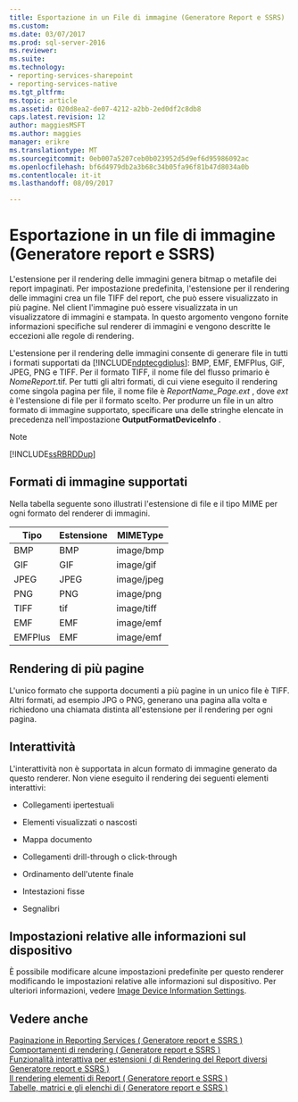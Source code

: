 ```yaml
---
title: Esportazione in un File di immagine (Generatore Report e SSRS) | Documenti Microsoft
ms.custom: 
ms.date: 03/07/2017
ms.prod: sql-server-2016
ms.reviewer: 
ms.suite: 
ms.technology:
- reporting-services-sharepoint
- reporting-services-native
ms.tgt_pltfrm: 
ms.topic: article
ms.assetid: 020d8ea2-de07-4212-a2bb-2ed0df2c8db8
caps.latest.revision: 12
author: maggiesMSFT
ms.author: maggies
manager: erikre
ms.translationtype: MT
ms.sourcegitcommit: 0eb007a5207ceb0b023952d5d9ef6d95986092ac
ms.openlocfilehash: bf6d4979db2a3b68c34b05fa96f81b47d8034a0b
ms.contentlocale: it-it
ms.lasthandoff: 08/09/2017

---
```

# <a name="exporting-to-an-image-file-report-builder-and-ssrs"></a>Esportazione in un file di immagine (Generatore report e SSRS)
  L'estensione per il rendering delle immagini genera bitmap o metafile dei report impaginati. Per impostazione predefinita, l'estensione per il rendering delle immagini crea un file TIFF del report, che può essere visualizzato in più pagine. Nel client l'immagine può essere visualizzata in un visualizzatore di immagini e stampata. In questo argomento vengono fornite informazioni specifiche sul renderer di immagini e vengono descritte le eccezioni alle regole di rendering.  
  
 L'estensione per il rendering delle immagini consente di generare file in tutti i formati supportati da [!INCLUDE[ndptecgdiplus](../../includes/ndptecgdiplus-md.md)]: BMP, EMF, EMFPlus, GIF, JPEG, PNG e TIFF. Per il formato TIFF, il nome file del flusso primario è *NomeReport*.tif. Per tutti gli altri formati, di cui viene eseguito il rendering come singola pagina per file, il nome file è *ReportName_Page.ext* , dove *ext* è l'estensione di file per il formato scelto. Per produrre un file in un altro formato di immagine supportato, specificare una delle stringhe elencate in precedenza nell'impostazione **OutputFormatDeviceInfo** .  
  
> [!NOTE]  
>  [!INCLUDE[ssRBRDDup](../../includes/ssrbrddup-md.md)]  
  
##  <a name="SupportedImageFormats"></a> Formati di immagine supportati  
 Nella tabella seguente sono illustrati l'estensione di file e il tipo MIME per ogni formato del renderer di immagini.  
  
|**Tipo**|**Estensione**|**MIMEType**|  
|--------------|-------------------|------------------|  
|BMP|BMP|image/bmp|  
|GIF|GIF|image/gif|  
|JPEG|JPEG|image/jpeg|  
|PNG|PNG|image/png|  
|TIFF|tif|image/tiff|  
|EMF|EMF|image/emf|  
|EMFPlus|EMF|image/emf|  
  
  
##  <a name="RenderingMultiplePages"></a> Rendering di più pagine  
 L'unico formato che supporta documenti a più pagine in un unico file è TIFF. Altri formati, ad esempio JPG o PNG, generano una pagina alla volta e richiedono una chiamata distinta all'estensione per il rendering per ogni pagina.  
  
  
##  <a name="Interactivity"></a> Interattività  
 L'interattività non è supportata in alcun formato di immagine generato da questo renderer. Non viene eseguito il rendering dei seguenti elementi interattivi:  
  
-   Collegamenti ipertestuali  
  
-   Elementi visualizzati o nascosti  
  
-   Mappa documento  
  
-   Collegamenti drill-through o click-through  
  
-   Ordinamento dell'utente finale  
  
-   Intestazioni fisse  
  
-   Segnalibri  
  
  
##  <a name="DeviceInfo"></a> Impostazioni relative alle informazioni sul dispositivo  
 È possibile modificare alcune impostazioni predefinite per questo renderer modificando le impostazioni relative alle informazioni sul dispositivo. Per ulteriori informazioni, vedere [Image Device Information Settings](../../reporting-services/image-device-information-settings.md).  
  
  
## <a name="see-also"></a>Vedere anche  
 [Paginazione in Reporting Services &#40; Generatore report e SSRS &#41;](../../reporting-services/report-design/pagination-in-reporting-services-report-builder-and-ssrs.md)   
 [Comportamenti di rendering &#40; Generatore report e SSRS &#41;](../../reporting-services/report-design/rendering-behaviors-report-builder-and-ssrs.md)   
 [Funzionalità interattiva per estensioni &#40; di Rendering del Report diversi Generatore report e SSRS &#41;](../../reporting-services/report-builder/interactive-functionality-different-report-rendering-extensions.md)   
 [Il rendering elementi di Report &#40; Generatore report e SSRS &#41;](../../reporting-services/report-design/rendering-report-items-report-builder-and-ssrs.md)   
 [Tabelle, matrici e gli elenchi di &#40; Generatore report e SSRS &#41;](../../reporting-services/report-design/tables-matrices-and-lists-report-builder-and-ssrs.md)  
  
  
